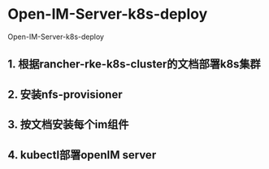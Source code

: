 # Open-IM-Server-k8s-deploy
Open-IM-Server-k8s-deploy

## 1. 根据rancher-rke-k8s-cluster的文档部署k8s集群
## 2. 安装nfs-provisioner
## 3. 按文档安装每个im组件
## 4. kubectl部署openIM server